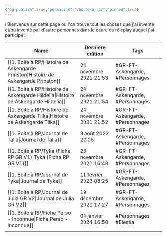 ```yaml
---
{"dg-publish":true,"permalink":"/boite-a-rp/","pinned":true}
---
```


ℹ️ Bienvenue sur cette page ou l'on trouve tout les choses que j'ai inventé et/ou inventé par d'autre personnes dans le cadre de rôleplay auquel j'ai participé !

| Name | Dernière edition | Tags |
| ---- | ---- | ---- |
| [[1. Boite à RP/Histoire de Askengarde Prinston\|Histoire de Askengarde Prinston]] | 24 novembre 2021 21:53 | #GR-FT-Askengarde, #Personnages |
| [[1. Boite à RP/Histoire de Askengarde Hildelia\|Histoire de Askengarde Hildelia]] | 24 novembre 2021 21:54 | #GR-FT-Askengarde, #Personnages |
| [[1. Boite à RP/Histoire de Askengarde Tilka\|Histoire de Askengarde Tilka]] | 24 novembre 2021 21:52 | #GR-FT-Askengarde, #Personnages |
| [[1. Boite à RP/Journal de Talia\|Journal de Talia]] | 9 août 2022 22:05 | #GR-FT-Askengarde, #Personnages |
| [[1. Boite à RP/Tyka (Fiche RP GR V1)\|Tyka (Fiche RP GR V1)]] | 23 novembre 2021 16:48 | #GR-FT-Askengarde, #Personnages |
| [[1. Boite à RP/Journal de Tyka\|Journal de Tyka]] | 11 février 2023 08:25 | #GR-FT-Askengarde, #Personnages |
| [[1. Boite à RP/Journal de Julia GR V2\|Journal de Julia GR V2]] | 19 décembre 2021 17:27 | #GR-FT-Askengarde, #Personnages |
| [[1. Boite à RP/Fiche Perso - Inconnue\|Fiche Perso - Inconnue]] | 04 janvier 2024 16:50 | #Personnages #Elestia |
|  |  |  |


